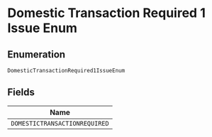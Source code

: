 
# Domestic Transaction Required 1 Issue Enum

## Enumeration

`DomesticTransactionRequired1IssueEnum`

## Fields

| Name |
|  --- |
| `DOMESTICTRANSACTIONREQUIRED` |

